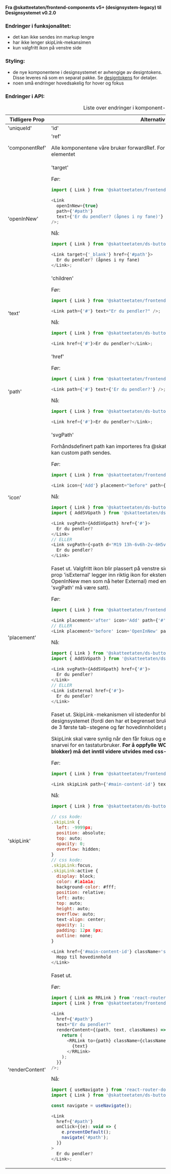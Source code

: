 **Fra @skatteetaten/frontend-components v5+ (designsystem-legacy) til Designsystemet v0.2.0**

### Endringer i funksjonalitet:

- det kan ikke sendes inn markup lengre
- har ikke lenger skipLink-mekansimen
- kun valgfritt ikon på venstre side

### Styling:

- de nye komponentene i designsystemet er avhengige av designtokens. Disse leveres nå som en separat pakke. Se [designtokens](#section-designtokens-deprecated) for detaljer.
- noen små endringer hovedsakelig for hover og fokus

### Endringer i API:

<div class="migration-tabell">
<table>
<caption>Liste over endringer i komponent-api'et</caption>
<thead><tr><th>Tidligere Prop</th><th>Alternativ</th></tr></thead>
<tbody>
<tr>
<td>'uniqueId'</td>
<td>'id'</td>
</tr>
<tr>
<td>'componentRef'</td>
<td>
'ref'

Alle komponentene våre bruker forwardRef. For komponent sendes ref til &lt;a&gt;-elementet

</td>
</tr>
<tr>
<td>'openInNew'</td>
<td>'target'

Før:

```javascript static
import { Link } from '@skatteetaten/frontend-components/Link';

<Link
  openInNew={true}
  path={'#path'}
  text={'Er du pendler? (åpnes i ny fane)'}
/>;
```

Nå:

```js static
import { Link } from '@skatteetaten/ds-buttons';

<Link target={'_blank'} href={'#path'}>
  Er du pendler? (åpnes i ny fane)
</Link>;
```

</td>
</tr>
<tr>
<td>'text'</td>
<td>
'children'

Før:

```javascript static
import { Link } from '@skatteetaten/frontend-components/Link';

<Link path={'#'} text="Er du pendler?" />;
```

Nå:

```js static
import { Link } from '@skatteetaten/ds-buttons';

<Link href={'#'}>Er du pendler?</Link>;
```

</td>
</tr>
<tr>
<td>'path'</td>
<td>
'href'

Før:

```javascript static
import { Link } from '@skatteetaten/frontend-components/Link';

<Link path={'#'} text={'Er du pendler?'} />;
```

Nå:

```js static
import { Link } from '@skatteetaten/ds-buttons';

<Link href={'#'}>Er du pendler?</Link>;
```

</td>
</tr>
<tr>
<td>'icon'</td>
<td>
'svgPath'

Forhåndsdefinert path kan importeres fra @skatteetaten/ds-icons pakke. Alternativt kan custom path sendes.

Før:

```javascript static
import { Link } from '@skatteetaten/frontend-components/Link';

<Link icon={'Add'} placement="before" path={'#'} text={'Er du pendler?'} />;
```

Nå:

```js static
import { Link } from '@skatteetaten/ds-buttons';
import { AddSVGpath } from '@skatteetaten/ds-icons';

<Link svgPath={AddSVGpath} href={'#'}>
  Er du pendler?
</Link>
// ELLER
<Link svgPath={<path d='M19 13h-6v6h-2v-6H5v-2h6V5h2v6h6v2Z' />} href={'#'}>
  Er du pendler?
</Link>
```

</td>
</tr>
<tr>
<td>'placement'</td>
<td>
Faset ut. Valgfritt ikon blir plassert på venstre side av lenketeksten. Mens bruk av prop 'isExternal' legger inn riktig ikon for 
eksterne sider (som tidligere het OpenInNew men som nå heter External) med en plassering på høyre side (uten at 'svgPath' må være satt).

Før:

```javascript static
import { Link } from '@skatteetaten/frontend-components/Link';

<Link placement='after' icon='Add' path={'#'} text={'Er du pendler?'}/>
// ELLER
<Link placement='before' icon='OpenInNew' path={'#'} text={'Er du pendler?'}/>
```

Nå:

```js static
import { Link } from '@skatteetaten/ds-buttons';
import { AddSVGpath } from '@skatteetaten/ds-icons';

<Link svgPath={AddSVGpath} href={'#'}>
  Er du pendler?
</Link>
// ELLER
<Link isExternal href={'#'}>
  Er du pendler?
</Link>
```

</td>
</tr>
<tr>
<td>'skipLink'</td>
<td>
Faset ut. SkipLink-mekanismen vil istedenfor bli en del av TopBanner i det nye designsystemet (fordi den har et begrenset 
bruksområde hvor den skal ligge blant de 3 første tab-stegene og før hovedinnholdet på nettsiden).

SkipLink skal være synlig når den får fokus og er først og fremst ment som en snarvei for en tastaturbruker. <strong>For
å oppfylle WCAG-kravet 2.4.1 (Hoppe over blokker) må det inntil videre utvides med css-regler for dette slik som under Nå.</strong>

Før:

```javascript static
import { Link } from '@skatteetaten/frontend-components/Link';

<Link skipLink path={'#main-content-id'} text={'Hopp til hovedinnhold'} />;
```

Nå:

```js static
import { Link } from '@skatteetaten/ds-buttons';

// css kode:
.skipLink {
  left: -9999px;
  position: absolute;
  top: auto;
  opacity: 0;
  overflow: hidden;
}
// css kode:
.skipLink:focus,
.skipLink:active {
  display: block;
  color: #1a1a1a;
  background-color: #fff;
  position: relative;
  left: auto;
  top: auto;
  height: auto;
  overflow: auto;
  text-align: center;
  opacity: 1;
  padding: 12px 8px;
  outline: none;
}

<Link href={'#main-content-id'} className='skipLink'>
  Hopp til hovedinnhold
</Link>
```

</td>
</tr>
<tr>
<td>'renderContent'</td>
<td>
Faset ut.

Før:

```javascript static
import { Link as RRLink } from 'react-router-dom';
import { Link } from '@skatteetaten/frontend-components/Link';

<Link
  href={'#path'}
  text="Er du pendler?"
  renderContent={(path, text, classNames) => {
    return (
      <RRLink to={path} className={classNames}>
        {text}
      </RRLink>
    );
  }}
/>;
```

Nå:

```js static
import { useNavigate } from 'react-router-dom';
import { Link } from '@skatteetaten/ds-buttons';

const navigate = useNavigate();

<Link
  href={'#path'}
  onClick={(e): void => {
    e.preventDefault();
    navigate('#path');
  }}
>
  Er du pendler?
</Link>;
```

</td>
</tr>
</tbody>
</table>
</div>

